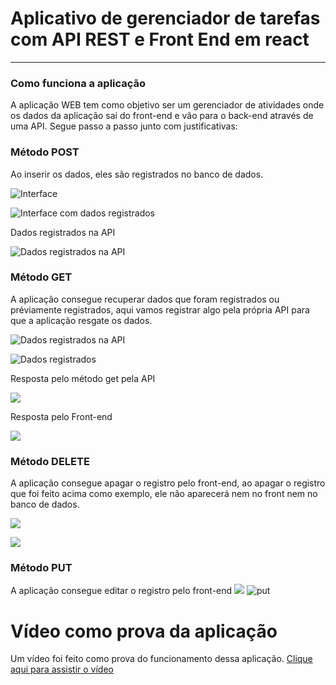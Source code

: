 # Aplicativo de gerenciador de tarefas com API REST e Front End em react

***

### **Como funciona a aplicação**
A aplicação WEB tem como objetivo ser um gerenciador de atividades onde os dados da aplicação sai do front-end e vão para o back-end através de uma API. Segue passo a passo junto com justificativas:


### Método POST
Ao inserir os dados, eles são registrados no banco de dados.

![Interface](https://i.imgur.com/il7wRWP.png)

![Interface com dados registrados](https://i.imgur.com/MQxmAsK.png)

Dados registrados na API

![Dados registrados na API](https://i.imgur.com/1Ma3qwl.png)

### Método GET
A aplicação consegue recuperar dados que foram registrados ou préviamente registrados, aqui vamos registrar algo pela própria API para que a aplicação resgate os dados.

![Dados registrados na API](https://i.imgur.com/fZ6Bpvu.png)

![Dados registrados](https://i.imgur.com/edfVEGe.png)

Resposta pelo método get pela API

![](https://i.imgur.com/ksZuAgt.png)

Resposta pelo Front-end

![](https://i.imgur.com/7XuX4og.png)

### Método DELETE

A aplicação consegue apagar o registro pelo front-end, ao apagar o registro que foi feito acima como exemplo, ele não aparecerá nem no front nem no banco de dados.

![](https://i.imgur.com/Rtxw2vv.png)

![](https://i.imgur.com/5HlmVxo.png)

### Método PUT
A aplicação consegue editar o registro pelo front-end
![](https://i.imgur.com/fgzvR5p.png)
![put](https://i.imgur.com/t2eVvRM.png)

# Vídeo como prova da aplicação
Um vídeo foi feito como prova do funcionamento dessa aplicação. [Clique aqui para assistir o vídeo](https://youtu.be/_KqMgG-6I74)
